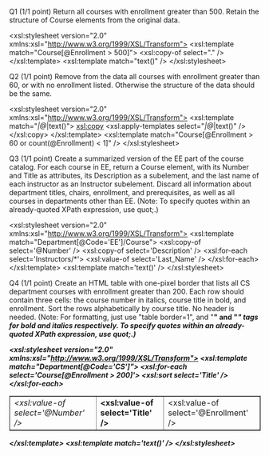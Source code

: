 Q1  (1/1 point)
Return all courses with enrollment greater than 500. Retain the structure of Course elements from the original data. 

<?xml version="1.0" encoding="ISO-8859-1"?>
<xsl:stylesheet version="2.0" xmlns:xsl="http://www.w3.org/1999/XSL/Transform">
<xsl:template match="Course[@Enrollment &gt; 500]">
    <xsl:copy-of select="." />
</xsl:template>
<xsl:template match="text()" />
</xsl:stylesheet>

Q2  (1/1 point)
Remove from the data all courses with enrollment greater than 60, or with no enrollment listed. Otherwise the structure of the data should be the same. 

<?xml version="1.0" encoding="ISO-8859-1"?>
<xsl:stylesheet version="2.0" xmlns:xsl="http://www.w3.org/1999/XSL/Transform">
<xsl:template match="*|@*|text()">
    <xsl:copy>
        <xsl:apply-templates select="*|@*|text()" />
    </xsl:copy>
</xsl:template>
<xsl:template match="Course[@Enrollment &gt; 60 or count(@Enrollment) &lt; 1]" />
</xsl:stylesheet>

Q3  (1/1 point)
Create a summarized version of the EE part of the course catalog. For each course in EE, return a Course element, with its Number and Title as attributes, its Description as a subelement, and the last name of each instructor as an Instructor subelement. Discard all information about department titles, chairs, enrollment, and prerequisites, as well as all courses in departments other than EE. (Note: To specify quotes within an already-quoted XPath expression, use quot;.) 

<?xml version="1.0" encoding="ISO-8859-1"?>
<xsl:stylesheet version="2.0" xmlns:xsl="http://www.w3.org/1999/XSL/Transform">
<xsl:template match="Department[@Code='EE']/Course">
    <Course Title='{Title}'>
    <xsl:copy-of select='@Number' />
    <xsl:copy-of select='Description' />
    <xsl:for-each select='Instructors/*'>
    <Instructor><xsl:value-of select='Last_Name' /></Instructor>
    </xsl:for-each>
    </Course>
</xsl:template>
<xsl:template match='text()' />
</xsl:stylesheet>

Q4  (1/1 point)
Create an HTML table with one-pixel border that lists all CS department courses with enrollment greater than 200. Each row should contain three cells: the course number in italics, course title in bold, and enrollment. Sort the rows alphabetically by course title. No header is needed. (Note: For formatting, just use "table border=1", and "<b>" and "<i>" tags for bold and italics respectively. To specify quotes within an already-quoted XPath expression, use quot;.) 

<?xml version="1.0" encoding="ISO-8859-1"?>
<xsl:stylesheet version="2.0" xmlns:xsl="http://www.w3.org/1999/XSL/Transform">
<xsl:template match="Department[@Code='CS']">
    <table border='1'>
        <xsl:for-each select='Course[@Enrollment &gt; 200]'>
            <xsl:sort select='Title' />
            <tr>
                <td><i><xsl:value-of select='@Number' /></i></td>
                <td><b><xsl:value-of select='Title' /></b></td>
                <td><xsl:value-of select='@Enrollment' /></td>
            </tr>
        </xsl:for-each>
    </table>
</xsl:template>
<xsl:template match='text()' />
</xsl:stylesheet>